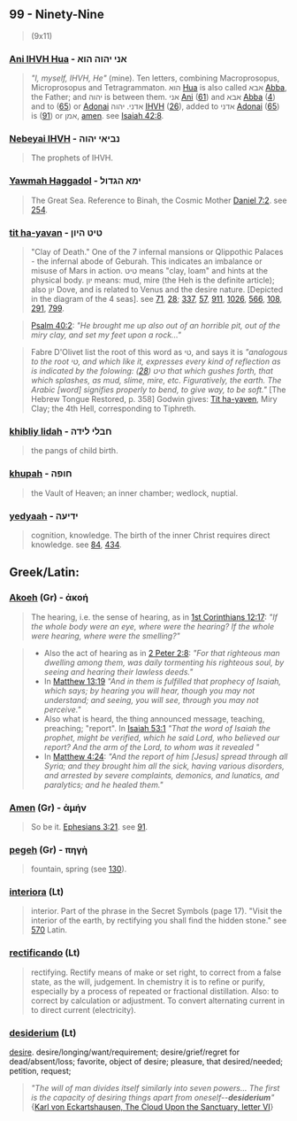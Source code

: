 ## 99 - Ninety-Nine
> (9x11)

### [Ani IHVH Hua](/keys/ANI.IHVH.HVA) - אני יהוה הוא
> *"I, myself, IHVH, He"* (mine). Ten letters, combining Macroprosopus, Microprosopus and Tetragrammaton. הוא [Hua](/keys/HVA) is also called אבא [Abba](/keys/ABA), the Father; and יהוה is between them. אני [Ani](/keys/ANI) ([61](61)) and אבא [Abba](/keys/ABA) ([4](4)) and to ([65](65)) or [Adonai](/keys/ADNI) אדני. יהוה [IHVH](/keys/IHVH) ([26](26)), added to אדני [Adonai](/keys/ADNI) ([65](65)) is ([91](91)) or אמן, [amen](/keys/AMN). see [Isaiah 42:8](http://biblehub.com/isaiah/42-8.htm).

### [Nebeyai IHVH](/keys/NBIAI.IHVH) - נביאי יהוה
> The prophets of IHVH.

### [Yawmah Haggadol](/keys/IMA.HGDVL) - ימא הגדול
> The Great Sea. Reference to Binah, the Cosmic Mother [Daniel 7:2](http://biblehub.com/daniel/7-2.htm). see [254](254).

### [tit ha-yavan](/keys/TIT.HIVN) - טיט היון
> "Clay of Death." One of the 7 infernal mansions or Qlippothic Palaces - the infernal abode of Geburah. This indicates an imbalance or misuse of Mars in action. טיט means "clay, loam" and hints at the physical body. יון means: mud, mire (the Heh is the definite article); also יון Dove, and is related to Venus and the desire nature. [Depicted in the diagram of the 4 seas]. see [71](71), [28](28); [337](337), [57](57), [911](911), [1026](1026), [566](566), [108](108), [291](291), [799](799).

> [Psalm 40:2](http://biblehub.com/psalms/40-2.htm): *"He brought me up also out of an horrible pit, out of the miry clay, and set my feet upon a rock..."*

> Fabre D'Olivet list the root of this word as טי, and says it is *"analogous to the root טי, and which like it, expresses every kind of reflection as is indicated by the folowing: טיט ([28](28)) that which gushes forth, that which splashes, as mud, slime, mire, etc. Figuratively, the earth. The Arabic [word] signifies properly to bend, to give way, to be soft."* [The Hebrew Tongue Restored, p. 358] Godwin gives: [Tit ha-yaven](/keys/TIT.HIVN), Miry Clay; the 4th Hell, corresponding to Tiphreth.

### [khibliy lidah](/keys/ChBLI.LIDH) - חבלי לידה
> the pangs of child birth.

### [khupah](/keys/ChVPH) - חופה
> the Vault of Heaven; an inner chamber; wedlock,
nuptial.

### [yedyaah](/keys/IDIOH) - ידיעה
> cognition, knowledge. The birth of the inner Christ requires direct knowledge. see [84](84), [434](434).

## Greek/Latin:

### [Akoeh](/greek?word=akoh) (Gr) - ἀκοή
> The hearing, i.e. the sense of hearing, as in [1st Corinthians 12:17](http://biblehub.com/1_corinthians/12-17.htm): *"If the whole body were an eye, where were the hearing? If the whole were hearing, where were the smelling?"*

> - Also the act of hearing as in [2 Peter 2:8](http://biblehub.com/2_peter/2-8.htm): *"For that righteous man dwelling among them, was daily tormenting his righteous soul, by seeing and hearing their lawless deeds."*
> -  In [Matthew 13:19](http://biblehub.com/matthew/13-19.htm) *"And in them is fulfilled that prophecy of Isaiah, which says; by hearing you will hear, though you may not understand; and seeing, you will see, through you may not perceive."*
> -  Also what is heard, the thing announced message, teaching, preaching; "report". In [Isaiah 53:1](http://biblehub.com/isaiah/53-1.htm) *"That the word of Isaiah the prophet, might be verified, which he said Lord, who believed our report? And the arm of the Lord, to whom was it revealed "*
> -  In [Matthew 4:24](http://biblehub.com/matthew/4-24.htm): *"And the report of him [Jesus] spread through all Syria; and they brought him all the sick, having various disorders, and arrested by severe complaints, demonics, and lunatics, and paralytics; and he healed them."*

### [Amen](/greek?word=amhn) (Gr) - ἀμήν
> So be it. [Ephesians 3:21](http://biblehub.com/ephesians/3-21.htm). see [91](91).

### [pegeh](/greek?word=phgh) (Gr) - πηγὴ
> fountain, spring (see [130](130)).

### [interiora](/latin?word=interiora) (Lt)
> interior. Part of the phrase in the Secret Symbols (page 17). "Visit the interior of the earth, by rectifying you shall find the hidden stone." see [570](570) Latin.

### [rectificando](/latin?word=rectificando) (Lt)
> rectifying. Rectify means of make or set right, to correct from a false state, as the will, judgement. In chemistry it is to refine or purify, especially by a process of repeated or fractional distillation. Also: to correct by calculation or adjustment. To convert alternating current in to direct current (electricity).

### [desiderium](/latin?word=desiderium) (Lt)
[desire](http://archives.nd.edu/cgi-bin/wordz.pl?keyword=desiderium). desire/longing/want/requirement; desire/grief/regret for dead/absent/loss; favorite, object of desire; pleasure, that desired/needed; petition, request;

> *"The will of man divides itself similarly into seven powers... The first is the capacity of desiring things apart from oneself--**desiderium**"* {[Karl von Eckartshausen, The Cloud Upon the Sanctuary, letter VI](cloud-upon-sanctuary)}